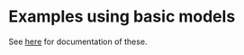 # Examples using basic models

See [here](https://tshort.github.io/Sims.jl/doc/examples/basics) for
documentation of these.
